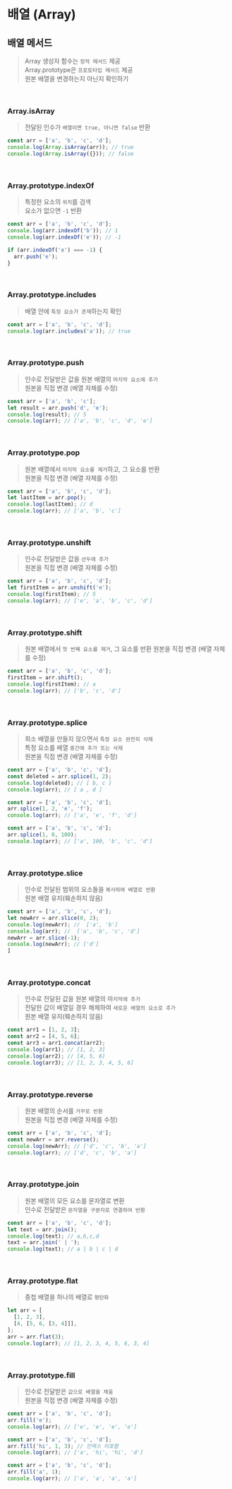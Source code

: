 # 배열 (Array)

## 배열 메서드

> Array 생성자 함수는 `정적 메서드` 제공  
> Array.prototype은 `프로토타입 메서드` 제공  
> 원본 배열을 변경하는지 아닌지 확인하기

<br/>

### Array.isArray

> 전달된 인수가 `배열이면 true, 아니면 false` 반환

```js
const arr = ['a', 'b', 'c', 'd'];
console.log(Array.isArray(arr)); // true
console.log(Array.isArray({})); // false
```

<br/>

### Array.prototype.indexOf

> 특정한 요소의 `위치`를 검색  
> 요소가 없으면 `-1` 반환

```js
const arr = ['a', 'b', 'c', 'd'];
console.log(arr.indexOf('b')); // 1
console.log(arr.indexOf('e')); // -1

if (arr.indexOf('e') === -1) {
  arr.push('e');
}
```

<br/>

### Array.prototype.includes

> 배열 안에 `특정 요소가 존재`하는지 확인

```js
const arr = ['a', 'b', 'c', 'd'];
console.log(arr.includes('a')); // true
```

<br/>

### Array.prototype.push

> 인수로 전달받은 값을 원본 배열의 `마지막 요소에 추가`  
> 원본을 직접 변경 (배열 자체를 수정)

```js
const arr = ['a', 'b', 'c'];
let result = arr.push('d', 'e');
console.log(result); // 5
console.log(arr); // ['a', 'b', 'c', 'd', 'e']
```

<br/>

### Array.prototype.pop

> 원본 배열에서 `마지막 요소를 제거`하고, 그 요소를 반환  
> 원본을 직접 변경 (배열 자체를 수정)

```js
const arr = ['a', 'b', 'c', 'd'];
let lastItem = arr.pop();
console.log(lastItem); // d
console.log(arr); // ['a', 'b', 'c']
```

<br/>

### Array.prototype.unshift

> 인수로 전달받은 값을 `선두에 추가`  
> 원본을 직접 변경 (배열 자체를 수정)

```js
const arr = ['a', 'b', 'c', 'd'];
let firstItem = arr.unshift('e');
console.log(firstItem); // 5
console.log(arr); // ['e', 'a', 'b', 'c', 'd']
```

<br/>

### Array.prototype.shift

> 원본 배열에서 `첫 번째 요소를 제거`, 그 요소를 반환
> 원본을 직접 변경 (배열 자체를 수정)

```js
const arr = ['a', 'b', 'c', 'd'];
firstItem = arr.shift();
console.log(firstItem); // a
console.log(arr); // ['b', 'c', 'd']
```

<br/>

### Array.prototype.splice

> 희소 배열을 만들지 않으면서 `특정 요소 완전히 삭제`  
> 특정 요소를 배열 `중간에 추가 또는 삭제`  
> 원본을 직접 변경 (배열 자체를 수정)

```js
const arr = ['a', 'b', 'c', 'd'];
const deleted = arr.splice(1, 2);
console.log(deleted); // [ b, c ]
console.log(arr); // [ a , d ]

const arr = ['a', 'b', 'c', 'd'];
arr.splice(1, 2, 'e', 'f');
console.log(arr); // ['a', 'e', 'f', 'd']

const arr = ['a', 'b', 'c', 'd'];
arr.splice(1, 0, 100);
console.log(arr); // ['a', 100, 'b', 'c', 'd']
```

<br/>

### Array.prototype.slice

> 인수로 전달된 범위의 요소들을 `복사하여 배열로 반환`  
> 원본 배열 유지(훼손하지 않음)

```js
const arr = ['a', 'b', 'c', 'd'];
let newArr = arr.slice(0, 2);
console.log(newArr); //  ['a', 'b']
console.log(arr); //  ['a', 'b', 'c', 'd']
newArr = arr.slice(-1);
console.log(newArr); // ['d']
]
```

<br/>

### Array.prototype.concat

> 인수로 전달된 값을 원본 배열의 마`지막에 추가`  
> 전달한 값이 배열일 경우 해체하여 `새로운 배열의 요소로 추가`  
> 원본 배열 유지(훼손하지 않음)

```js
const arr1 = [1, 2, 3];
const arr2 = [4, 5, 6];
const arr3 = arr1.concat(arr2);
console.log(arr1); // [1, 2, 3]
console.log(arr2); // [4, 5, 6]
console.log(arr3); // [1, 2, 3, 4, 5, 6]
```

<br/>

### Array.prototype.reverse

> 원본 배열의 순서를 `거꾸로 반환`  
> 원본을 직접 변경 (배열 자체를 수정)

```js
const arr = ['a', 'b', 'c', 'd'];
const newArr = arr.reverse();
console.log(newArr); // ['d', 'c', 'b', 'a']
console.log(arr); // ['d', 'c', 'b', 'a']
```

<br/>

### Array.prototype.join

> 원본 배열의 모든 요소를 문자열로 변환  
> 인수로 전달받은 `문자열을 구분자로 연결하여 반환`

```js
const arr = ['a', 'b', 'c', 'd'];
let text = arr.join();
console.log(text); // a,b,c,d
text = arr.join(' | ');
console.log(text); // a | b | c | d
```

<br/>

### Array.prototype.flat

> 중첩 배열을 하나의 배열로 `평탄화`

```js
let arr = [
  [1, 2, 3],
  [4, [5, 6, [3, 4]]],
];
arr = arr.flat(3);
console.log(arr); // [1, 2, 3, 4, 5, 6, 3, 4]
```

<br/>

### Array.prototype.fill

> 인수로 전달받은 `값으로 배열을 채움`  
> 원본을 직접 변경 (배열 자체를 수정)

```js
const arr = ['a', 'b', 'c', 'd'];
arr.fill('e');
console.log(arr); // ['e', 'e', 'e', 'e']

const arr = ['a', 'b', 'c', 'd'];
arr.fill('hi', 1, 3); // 인덱스 미포함
console.log(arr); // ['a', 'hi', 'hi', 'd']

const arr = ['a', 'b', 'c', 'd'];
arr.fill('a', 1);
console.log(arr); // ['a', 'a', 'a', 'a']
```
